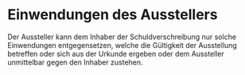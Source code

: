 # Einwendungen des Ausstellers

Der Aussteller kann dem Inhaber der Schuldverschreibung nur solche Einwendungen entgegensetzen, welche die Gültigkeit der Ausstellung betreffen oder sich aus der Urkunde ergeben oder dem Aussteller unmittelbar gegen den Inhaber zustehen.